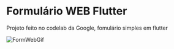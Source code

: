 # Formulário WEB Flutter
Projeto feito no codelab da Google, fomulário simples em flutter

![FormWebGif](https://user-images.githubusercontent.com/108353385/185528046-2f7cd31e-4bca-41ea-8b22-aba60101d8f6.gif)
